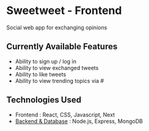 # Sweetweet - Frontend

Social web app for exchanging opinions

## Currently Available Features
- Ability to sign up / log in
- Ability to view exchanged tweets
- Ability to like tweets
- Ability to view trending topics via #

## Technologies Used
- Frontend : React, CSS, Javascript, Next
- [Backend & Database](https://github.com/ManuPuyuelo/sweetweet-backend) : Node.js, Express, MongoDB
